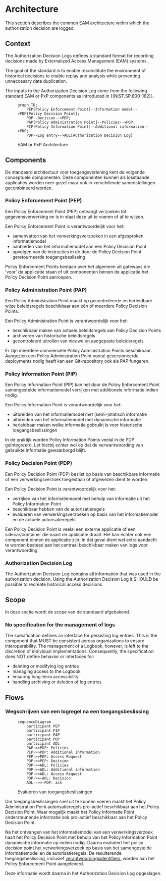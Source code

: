 # Architecture

This section describes the common EAM architecture within which the authorization decision are logged.

## Context

The Authorization Decision Logs defines a standard format for recording decisions made by Externalized Access Management (EAM) systems .

The goal of the standard is to enable reconstitute the environment of historical decisions to enable replay and analysis while preventing unneccesary data duplication.

The inputs to the Authorization Decision Log come from the following standard EAM or PxP components as introduced in {{NIST.SP.800-162}}.

<figure>

```mermaid
graph TD;
    PEP[Policy Enforcement Point]--Information model-->PDP[Policy Decision Point];
    PDP--Decision-->PEP;
    PAP[Policy Administration Point]--Policies-->PDP;
    PIP[Policy Information Point]--Additional information-->PDP;
    PDP--Log entry-->ADL[Authorization Decision Log]
```
<figcaption>EAM or PxP Architecture</figcaption>
</figure>

## Components

De standaard architectuur voor toegangsverlening kent de volgende conceptuele componenten. Deze componenten kunnen als losstaande applicaties worden neer gezet maar ook in verschillende samenstellingen gecombineerd worden.

### Policy Enforcement Point (PEP)

Een Policy Enforcement Point (PEP) ontvangt verzoeken tot gegevensverwerking en is in staat deze uit te voeren of af te wijzen. 

Een Policy Enforcement Point is verantwoordelijk voor het: 
- samenvatten van het verwerkingsverzoeken in een afgesproken informatiemodel
- aanbieden van het informatiemodel aan een Policy Decision Point
- opvolgen van de instructies in de door de Policy Decision Point geretourneerde toegangsbeslissing

Policy Enforcement Points bestaan over het algemeen uit gateways die 'voor' de applicatie staan of uit componenten binnen de applicatie het Policy Decision Point aanroepen.

### Policy Administration Point (PAP)

Een Policy Administration Point maakt op gecontroleerde en herleidbare wijze beleidsregels beschikbaar aan één of meerdere Policy Decision Points. 

Een Policy Administration Point is verantwoordelijk voor het: 
- beschikbaar maken van actuele beleidsregels aan Policy Decision Points
- archiveren van historische beleidsregels
- gecontroleerd uitrollen van nieuwe en aangepaste beleidsregels

Er zijn meerdere commerciële Policy Administration Points beschikbaar. Aangezien een Policy Administration Point vooral geversioneerde deployments nodig heeft kan een Git-repository ook als PAP fungeren. 

### Policy Information Point (PIP)

Een Policy Information Point (PIP) kan het door de Policy Enforcement Point samengestelde informatiemodel verrijken met additionele informatie indien nodig. 

Een Policy Information Point is verantwoordelijk voor het:
- uitbreiden van het informatiemodel met (semi-)statisch informatie
- uitbreiden van het informatiemodel met dynamische informatie
- herleidbaar maken welke informatie gebruikt is voor historische toegangsbeslissingen

In de praktijk worden Policy Information Points veelal in de PDP geïntegreerd. Let hierbij echter wel op dat de verwantwoording van gebruikte informatie gewaarborgd blijft.

### Policy Decision Point (PDP)

Een Policy Decision Point (PDP) beslist op basis van beschikbare informatie of een verwerkingsverzoek toegestaan of afgewezen dient te worden.

Een Policy Decision Point is verantwoordelijk voor het: 
- verrijken van het informatiemodel met behulp van informatie uit het Policy Information Point
- beschikbaar hebben van de autorisatieregels
- evalueren van verwerkingsverzoeken op basis van het informatiemodel en de actuele autorisatieregels

Een Policy Decision Point is veelal een externe applicatie of een sidecar/container die naast de applicatie draait. Het kan echter ook een component binnen de applicatie zijn. In dat geval dient wel extra aandacht te worden besteed aan het centraal beschikbaar maken van logs voor verantwoording.

### Authorization Decision Log

The Authorization Decision Log contains all information that was used in the authorization decision. Using the Authorization Decision Log it SHOULD be possible to recreate historical access decisions.  


## Scope

In deze sectie wordt de scope van de standaard afgebakend.

### No specification for the management of logs
The specification defines an interface for persisting log entries. This is the component that MUST be consistent across organizations to ensure interoperability. The management of a Logbook, however, is left to the discretion of individual implementations.
Consequently, the specification does NOT define behavior or interfaces for:
- deleting or modifying log entries
- managing access to the Logbook
- ensuring long-term accessibility
- handling archiving or deletion of log entries

## Flows

### Wegschrijven van een logregel na een toegangsbeslissing

<figure>

```mermaid
sequenceDiagram
    participant PEP
    participant PIP
    participant PAP
    participant PDP
    participant ADL
    PAP->>PDP: Policies
    PIP->>PDP: Additional information
    PEP->>PDP: Access Request
    PDP->>PEP: Decision
    PDP->>ADL: Policies
    PDP->>ADL: Additional information
    PDP->>ADL: Access Request
    PDP->>+ADL: Decision
    ADL-->>-PDP: ack
```

<figcaption>Evalueren van toegangsbeslissingen</figcaption>
</figure>
Om toegangsbeslissingen snel uit te kunnen voeren maakt het Policy Administration Point autorisatieregels pro-actief beschikbaar aan het Policy Decision Point. Waar mogelijk maakt het Policy Informatie Point ondersteunende informatie ook pro-actief beschikbaar aan het Policy Decision Point.

Na het ontvangen van het informatiemodel van een verwerkingsverzoek haalt het Policy Decision Point met behulp van het Policy Information Point dynamische informatie op indien nodig. 
Daarna evalueert het policy decision point het verwerkingsverzoek op basis van het samengestelde informatiemodel en de autorisatieregels. De resulterende toegangsbeslissing, inclusief [verantwoordingsidentifiers](#verantwoordingsidentifiers), worden aan het Policy Enforcement Point aangeleverd.

Deze informatie wordt daarna in het Authorization Decision Log opgeslagen.

